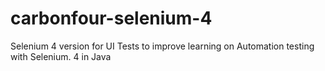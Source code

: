 # carbonfour-selenium-4
 Selenium 4 version for UI Tests to improve learning on Automation testing with Selenium. 4 in Java
